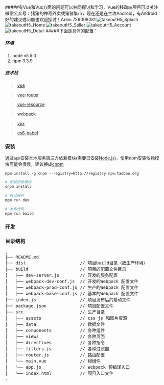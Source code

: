 
#####有Vue和Vux方面的问题可以共同探讨和学习，Vue的移动端项目可以关注微信公众号：猪猪的神奇外卖或猪猪集市，现在还是在主攻Android，有Android好的建议或问题也欢迎探讨！Arlen 736008081
![takeoutH5_Splash](./screen/splash.png)
![takeoutH5_Home](./screen/home.png)
![takeoutH5_Seller](./screen/seller.png)
![takeoutH5_Account](./screen/account.png)
![takeoutH5_Detail](./screen/detail.png)
#####下面是具体的配置：

##### 环境
 1. node v5.5.0
 2. npm 3.3.9

##### 技术栈

> [vue](https://github.com/vuejs/vue)

> [vue-router](https://github.com/vuejs/vue-router)

> [vue-resource](https://github.com/vuejs/vue-resource)

> [webpack](http://webpack.github.io/docs/)

> [vux](https://vuxjs.gitbooks.io/vux/content//)

> [es6-babel](https://babeljs.io/docs/learn-es2015/)


### 安装

通过`npm`安装本地服务第三方依赖模块(需要已安装[Node.js](https://nodejs.org/))，使用npm安装依赖模块可能会很慢，建议换成[cnpm](http://cnpmjs.org/)

```shell
npm install -g cnpm --registry=http://registry.npm.taobao.org
```

```bash
# 安装依赖模块
cnpm install

# 启动服务
npm run dev

# 发布代码
npm run build


```

### 开发

### 目录结构
<pre>
.
├── README.md
├── dist                     // 项目build目录（放生产环境）
├── build                    // 项目的配置文件目录
│   ├── dev-server.js        // 开发的服务配置
│   ├── webpack-dev-conf.js  // 开发的Webpack 配置文件
│   ├── webpack-prod-conf.js // 生产的Webpack 配置文件
│   ├── webpack-base-conf.js // 基本的Webpack 配置文件
├── index.js                 // 项目发布后的启动文件
├── package.json             // 项目配置文件
├── src                      // 生产目录
│   ├── assets               // css js 和图片资源
│   ├── data                 // 数据文件
│   ├── components           // 各种组件
│   ├── views                // 各种页面
│   ├── directives           // 各种指令
│   ├── filters.js           // 各种过滤器
│   ├── router.js            // 路由配置
│   └── main.vue             // 根组件
│   └── app.js               // Webpack 预编译入口
│   └── index.html           // 项目入口文件
.
</pre>
